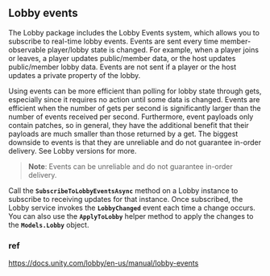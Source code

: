 ## Lobby events

The Lobby package includes the Lobby Events system, which allows you to subscribe to real-time lobby events. Events are sent every time member-observable player/lobby state is changed. For example, when a player joins or leaves, a player updates public/member data, or the host updates public/member lobby data. Events are not sent if a player or the host updates a private property of the lobby.


Using events can be more efficient than polling for lobby state through gets, especially since it requires no action until some data is changed. Events are efficient when the number of gets per second is significantly larger than the number of events received per second. Furthermore, event payloads only contain patches, so in general, they have the additional benefit that their payloads are much smaller than those returned by a get. The biggest downside to events is that they are unreliable and do not guarantee in-order delivery. See Lobby versions for more.

> **Note**: Events can be unreliable and do not guarantee in-order delivery.

Call the **`SubscribeToLobbyEventsAsync`** method on a Lobby instance to subscribe to receiving updates for that instance. Once subscribed, the Lobby service invokes the **`LobbyChanged`** event each time a change occurs. You can also use the **`ApplyToLobby`** helper method to apply the changes to the **`Models.Lobby`** object.





### ref 
https://docs.unity.com/lobby/en-us/manual/lobby-events
